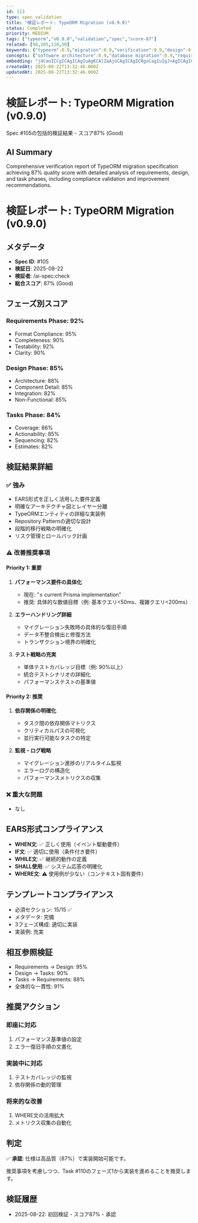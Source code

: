 ```yaml
---
id: 113
type: spec_validation
title: "検証レポート: TypeORM Migration (v0.9.0)"
status: Completed
priority: MEDIUM
tags: ["typeorm","v0.9.0","validation","spec","score-87"]
related: [98,105,110,50]
keywords: {"typeorm":0.9,"migration":0.9,"verification":0.9,"design":0.8,"specification":0.8}
concepts: {"software architecture":0.9,"database migration":0.9,"requirements engineering":0.8,"system design":0.8,"quality assurance":0.8}
embedding: "j4CeoICCgICAgICAgIuAgKCAlZaAjoCAgICAgICRgoCagIuIgJ+AgICAgICAjouAj4Cag4ClgICAgICAgIaSgImAio2Am4CAgICAgICAkoCOgIyTgImAgICAgICAhIqAmICWlICWgICAgICAgICBgJOAn5SAhYCAgICAgICDgIA="
createdAt: 2025-08-22T13:32:46.000Z
updatedAt: 2025-08-22T13:32:46.000Z
---
```


# 検証レポート: TypeORM Migration (v0.9.0)

Spec #105の包括的検証結果 - スコア87% (Good)

## AI Summary

Comprehensive verification report of TypeORM migration specification achieving 87% quality score with detailed analysis of requirements, design, and task phases, including compliance validation and improvement recommendations.

# 検証レポート: TypeORM Migration (v0.9.0)

## メタデータ
- **Spec ID**: #105
- **検証日**: 2025-08-22
- **検証者**: /ai-spec:check
- **総合スコア**: 87% (Good)

## フェーズ別スコア

### Requirements Phase: 92%
- Format Compliance: 95%
- Completeness: 90%
- Testability: 92%
- Clarity: 90%

### Design Phase: 85%
- Architecture: 88%
- Component Detail: 85%
- Integration: 82%
- Non-Functional: 85%

### Tasks Phase: 84%
- Coverage: 86%
- Actionability: 85%
- Sequencing: 82%
- Estimates: 82%

## 検証結果詳細

### ✅ 強み
- EARS形式を正しく活用した要件定義
- 明確なアーキテクチャ図とレイヤー分離
- TypeORMエンティティの詳細な実装例
- Repository Patternの適切な設計
- 段階的移行戦略の明確化
- リスク管理とロールバック計画

### ⚠️ 改善推奨事項

#### Priority 1: 重要
1. **パフォーマンス要件の具体化**
   - 現在: "≤ current Prisma implementation"
   - 推奨: 具体的な数値目標（例: 基本クエリ<50ms、複雑クエリ<200ms）

2. **エラーハンドリング詳細**
   - マイグレーション失敗時の具体的な復旧手順
   - データ不整合検出と修復方法
   - トランザクション境界の明確化

3. **テスト戦略の充実**
   - 単体テストカバレッジ目標（例: 90%以上）
   - 統合テストシナリオの詳細化
   - パフォーマンステストの基準値

#### Priority 2: 推奨
1. **依存関係の明確化**
   - タスク間の依存関係マトリクス
   - クリティカルパスの可視化
   - 並行実行可能なタスクの特定

2. **監視・ログ戦略**
   - マイグレーション進捗のリアルタイム監視
   - エラーログの構造化
   - パフォーマンスメトリクスの収集

### ❌ 重大な問題
- なし

## EARS形式コンプライアンス
- **WHEN文**: ✅ 正しく使用（イベント駆動要件）
- **IF文**: ✅ 適切に使用（条件付き要件）
- **WHILE文**: ✅ 継続的動作の定義
- **SHALL使用**: ✅ システム応答の明確化
- **WHERE文**: ⚠️ 使用例が少ない（コンテキスト固有要件）

## テンプレートコンプライアンス
- 必須セクション: 15/15 ✅
- メタデータ: 完備
- 3フェーズ構成: 適切に実装
- 実装例: 充実

## 相互参照検証
- Requirements → Design: 95%
- Design → Tasks: 90%
- Tasks → Requirements: 88%
- 全体的な一貫性: 91%

## 推奨アクション

### 即座に対応
1. パフォーマンス基準値の設定
2. エラー復旧手順の文書化

### 実装中に対応
1. テストカバレッジの監視
2. 依存関係の動的管理

### 将来的な改善
1. WHERE文の活用拡大
2. メトリクス収集の自動化

## 判定

✅ **承認**: 仕様は高品質（87%）で実装開始可能です。

推奨事項を考慮しつつ、Task #110のフェーズ1から実装を進めることを推奨します。

## 検証履歴
- 2025-08-22: 初回検証 - スコア87% - 承認
